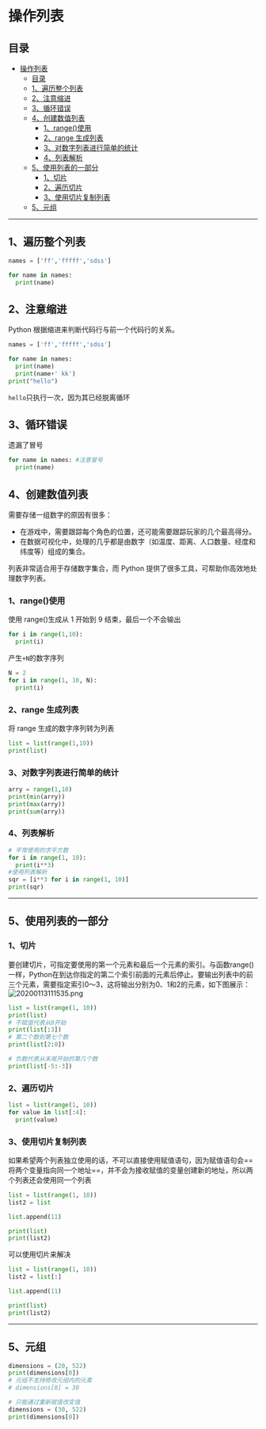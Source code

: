 <!-- Content [^2]
[^2]: abc: XXXX -->

# 操作列表

## 目录

<!-- @import "[TOC]" {cmd="toc" depthFrom=1 depthTo=6 orderedList=false} -->

<!-- code_chunk_output -->

- [操作列表](#操作列表)
  - [目录](#目录)
  - [1、遍历整个列表](#1-遍历整个列表)
  - [2、注意缩进](#2-注意缩进)
  - [3、循环错误](#3-循环错误)
  - [4、创建数值列表](#4-创建数值列表)
    - [1、range()使用](#1-range使用)
    - [2、range 生成列表](#2-range-生成列表)
    - [3、对数字列表进行简单的统计](#3-对数字列表进行简单的统计)
    - [4、列表解析](#4-列表解析)
  - [5、使用列表的一部分](#5-使用列表的一部分)
    - [1、切片](#1-切片)
    - [2、遍历切片](#2-遍历切片)
    - [3、使用切片复制列表](#3-使用切片复制列表)
  - [5、元组](#5-元组)

<!-- /code_chunk_output -->

---

## 1、遍历整个列表

```python {cmd = true}
names = ['ff','fffff','sdss']

for name in names:
  print(name)
```

## 2、注意缩进

Python 根据缩进来判断代码行与前一个代码行的关系。

```python {cmd = true}
names = ['ff','fffff','sdss']

for name in names:
  print(name)
  print(name+' kk')
print("hello")
```

`hello`只执行一次，因为其已经脱离循环

## 3、循环错误

遗漏了冒号

```python
for name in names: #注意冒号
  print(name)
```

## 4、创建数值列表

需要存储一组数字的原因有很多：

- 在游戏中，需要跟踪每个角色的位置，还可能需要跟踪玩家的几个最高得分。
- 在数据可视化中，处理的几乎都是由数字（如温度、距离、人口数量、经度和纬度等）组成的集合。

列表非常适合用于存储数字集合，而 Python 提供了很多工具，可帮助你高效地处理数字列表。

### 1、range()使用

使用 range()生成从 1 开始到 9 结束，最后一个不会输出

```python {cmd = true}
for i in range(1,10):
  print(i)
```

产生`+N`的数字序列

```python {cmd}
N = 2
for i in range(1, 10, N):
  print(i)
```

### 2、range 生成列表

将 range 生成的数字序列转为列表

```python {cmd = true}
list = list(range(1,10))
print(list)
```

### 3、对数字列表进行简单的统计

```python {cmd = true}
arry = range(1,10)
print(min(arry))
print(max(arry))
print(sum(arry))
```

### 4、列表解析

```python {cmd}
# 平常使用的求平方数
for i in range(1, 10):
  print(i**3)
#使用列表解析
sqr = [i**3 for i in range(1, 10)]
print(sqr)
```

---

## 5、使用列表的一部分

### 1、切片

要创建切片，可指定要使用的第一个元素和最后一个元素的索引。与函数range()一样，Python在到达你指定的第二个索引前面的元素后停止。要输出列表中的前三个元素，需要指定索引0～3，这将输出分别为0、1和2的元素，如下图展示：
![20200113111535.png](https://cdn.jsdelivr.net/gh/1134642046/ImageBed/PythonLearn/20200113111535.png)

```python {cmd}
list = list(range(1, 10))
print(list)
# 不赋值代表从0开始
print(list[:3])
# 第二个数到第七个数
print(list[2:8])

# 负数代表从末尾开始的第几个数
print(list[-5:-3])

```

### 2、遍历切片

```python {cmd}
list = list(range(1, 10))
for value in list[:4]:
  print(value)
```

### 3、使用切片复制列表

如果希望两个列表独立使用的话，不可以直接使用赋值语句，因为赋值语句会==将两个变量指向同一个地址==，并不会为接收赋值的变量创建新的地址，所以两个列表还会使用同一个列表

```python {cmd}
list = list(range(1, 10))
list2 = list

list.append(11)

print(list)
print(list2)
```

可以使用切片来解决

```python {cmd}
list = list(range(1, 10))
list2 = list[:]

list.append(11)

print(list)
print(list2)
```

---

## 5、元组

```python {cmd}
dimensions = (20, 522)
print(dimensions[0])
# 元组不支持修改元组内的元素
# dimensions[0] = 30

# 只能通过重新赋值改变值
dimensions = (30, 522)
print(dimensions[0])
```
